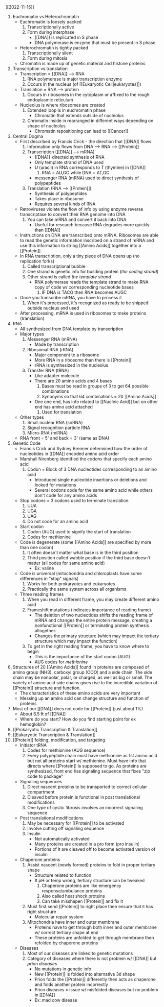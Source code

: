 [[2022-11-15]]

1. Euchromatin vs Heterochromatin
	- Euchromatin is loosely packed 
		1. Transcriptionally active
		2. Form during interphase
			- [[DNA]] is replicated in S phase
			- DNA polymerase is enzyme that must be present in S phase
	- Heterochromatin is tightly packed
		1. Transcriptionally silent
		2. Form during mitosis
	- Chromatin is made up of genetic material and histone proteins
2. Transcription vs translation
	- Transcription = [[DNA]] --> RNA
		1. RNA polymerase is major transcription enzyme
		2. Occurs in the nucleus (of [[Eukaryotic Cell|eukaryotes]])
	- Translation = RNA --> protein
		1. Occurs in ribosomes in the cytoplasm or affixed to the rough endoplasmic reticulum 
	- Nucleolus is where ribosomes are created
		1. Extended loop is in euchromatin phase
			- Chromatin that extends outside of nucleolus
		2. Chromatin inside in rearranged in different ways depending on shape of nucleolus
			- Chromatin repositioning can lead to [[Cancer]]
3. Central Dogma
	- First described by Francis Crick - the direction that [[DNA]] flows
		1. Information only flows from DNA --> RNA --> [[Protein]]
		2. Transcription ([[DNA]] --> mRNA)
			- [[DNA]]-directed synthesis of RNA
			- Only template strand of DNA used
			- U (uracil) in RNA corresponds to T (thymine) in [[DNA]]
				1. RNA = AU,GC while DNA = AT,GC
			- messenger RNA (mRNA) used to direct synthesis of polypeptides 
		1. Translation (RNA --> [[Protein]])
			- Synthesis of polypeptides
			- Takes place in ribosome
			- Requires several kinds of RNA
	- Retroviruses violate the flow of info by using enzyme reverse transcriptase to convert their RNA genome into DNA
		1. You can take mRNA and convert it back into DNA
			- Useful for research because RNA degrades more quickly than [[DNA]]
	- Instructions on DNA are transcribed onto mRNA. Ribosomes are able to read the genetic information inscribed on a strand of mRNA and use this information to string [[Amino Acids]] together into a [[Protein]].
	- In RNA transcription, only a tiny piece of DNA opens up (no replication forks)
		1. Called transcriptional bubble
		2. One strand is genetic info for building protein (*the coding strand*)
		3. Other strand is called *the template strand*
			- RNA polymerase reads the template strand to make RNA copy of code w/ corresponding nucleotide bases
				1. IF DNA is TACG then RNA becomes AUGC
	- Once you transcribe mRNA, you have to process it
		1. When it's processed, it's recognized as ready to be shipped outside nucleus and used
	- After processing, mRNA is used in ribosomes to make proteins (translation)
4. RNA
	- All synthesized from DNA template by transcription
	- Major types
		1. Messenger RNA (mRNA)
			- Made by transcription
		2. Ribosomal RNA (rRNA)
			- Major component to a ribosome
			- More RNA in a ribosome than there is [[Protein]]
			- rRNA is synthesized in the nucleolus 
		3. Transfer RNA (tRNA)
			- Like adapter molecule
			- There are 20 amino acids and 4 bases
				1. Bases must be read in groups of 3 to get 64 possible combinations
				2. Synonyms so that 64 combinations = 20 [[Amino Acids]]
			- One one end, has info related to [[Nucleic Acid]] but on other end has amino acid attached
				1. Used for translation
	- Other types
		1. Small nuclear RNA (snRNA)
		2. Signal recognition particle RNA
		3. Micro-RNA (miRNA)
	- RNA front = 5' and back = 3' (same as DNA)
5. Genetic Code
	- Francis Crick and Sydney Brenner determined how the order of nucleotides in [[DNA]] encoded amino acid order
	- Marshall Nirenberg identified the *codons* that specify each amino acid
		1. Codon = Block of 3 DNA nucleotides corresponding to an amino acid
			- Introduced single nucleotide insertions or deletions and looked for mutations
			- Several codons code for the same amino acid while others don't code for any amino acids
	- Stop codons = 3 codons used to terminate translation
		1. UUA
		2. UGA
		3. UAG
		4. Do not code for an amino acid
	- Start codon
		1. Codon (AUG) used to signify the start of translation
		2. Codes for methionine
	- Code is degenerate (some [[Amino Acids]] are specified by more than one codon)
		1. It often doesn't matter what base is in the third position
		2. Third position called wabble position if the third base doesn't matter (all codes for same amino acid)
			- Ex: valine
	- Code is universal (mitochondria and chloroplasts have some differences in "stop" signals)
		1. Works for both prokaryotes and eukaryotes
		2. Practically the same system across all organisms
	- Three reading frames
		1. When you read in different frame, you may create different amino acid
		2. Frameshift mutations (indicates importance of reading frame)
			- The deletion of two nucleotides shifts the reading frame of mRNA and changes the entire protein message, creating a nonfunctional [[Protein]] or terminating protein synthesis altogether.
			- Changes the primary structure (which may impact the tertiary structure which may impact the function)
		3. To get in the right reading frame, you have to know where to begin
			- This is the importance of the start codon (AUG)
			- AUG codes for *methionine*
6. Structures of 20 [[Amino Acids]] found in proteins are composed of amino group (NH3), carboxyl group (COO) and a side chain. The side chain may be nonpolar, polar, or charged, as well as big or small.  The variety of amino acid side chains gives rise to the incredible variation of [[Protein]] structure and function.
	- The characteristics of these amino acids are very important
	- Messing up an amino acid can change structure and function of proteins
7. Most of our [[DNA]] does not code for [[Protein]] (just about 1%)
	- About 6.5 ft of [[DNA]]
	- Where do you start? How do you find starting point for ex hemoglobin?
8. [[Prokaryotic Transcription & Translation]]
9. [[Eukaryotic Transcription & Translation]]
10. [[Protein]] folding, modification, and targeting
	- Initiator tRNA
		1. Codes for methionine (AUG sequence)
		2. Every polypeptide chain must have methionine as 1st amino acid but not all proteins start w/ methionine. Must have info that directs where [[Protein]] is supposed to go. As proteins are synthesized, front end has signaling sequence that fixes "zip code to package"
	- Signaling sequences
		1. Direct nascent proteins to be transported to correct cellular compartment
		2. Cleaved before protein is functional in post translational modifications
		3. One type of cystic fibrosis involves an incorrect signaling sequence
	- Post translational modifications
		1. May be necessary for [[Protein]] to be activated
		2. Involve cutting off signaling sequence
		3. Insulin
			- Not automatically activated 
			- Many proteins are created in a pro form (pro insulin)
			- Portions of it are cleaved off to become activated version of insulin
	- Chaperone proteins
		1. Assist nascent (newly formed) proteins to fold in proper tertiary shape
			- Structure related to function
			- If pH or temp wrong, tertiary structure can be tweaked
				1. Chaperone proteins are like emergency response/ambulance proteins
				2. Also called heat shock proteins
				3. Can take misshapen [[Protein]] and fix it
		2. Must first send [[Protein]] to right place then ensure that it has right structure
			- Molecular repair system
		3. Mitochondria have inner and outer membrane
			- Proteins have to get through both inner and outer membrane w/ correct tertiary shape at end
			- These proteins are unfolded to get through membrane then refolded by chaperone proteins
	- Diseases
		1. Most of our diseases are linked to genetic mutations
		2. Category of diseases where there is not problem w/ [[DNA]] but *prion diseases*
			- No mutations in genetic info
			- New [[Protein]] is folded into alternative 3d shape
			- Prion folds the [[Protein]] differently then acts as chaperone and folds another protein incorrectly
			- Prion diseases = issue w/ misfolded diseases but no problem in [[DNA]]
			- Ex: mad cow disease